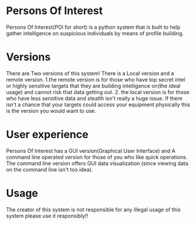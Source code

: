 # Persons Of Interest

Persons Of Interest(POI for short) is a python system that is built to help gather intelligence on suspicious individuals by means of profile building.

# Versions

There are Two versions of this system! There is a Local version and a remote version.
1.the remote version is for those who have top secret intel or highly sensitive targets that they are building intelligence on(the ideal usage) and cannot risk that data getting out.
2. the local version is for those who have less sensitive data and stealth isn't really a huge issue. If there isn't a chance that your targets could access your equipment physically this is the version you would want to use.

# User experience
 
Persons Of Interest has a GUI version(Graphical User Interface) and A command line operated version for those of you who like quick operations. The command line version offers GUI data visualization (since viewing data on the command line isn't too idea).

# Usage

The creator of this system  is not responsible for any illegal usage of this system please use it responsibly!!
